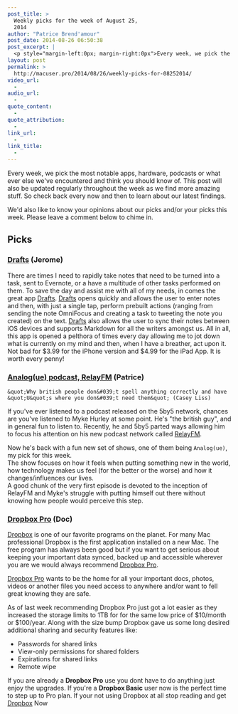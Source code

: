 ```yaml
---
post_title: >
  Weekly picks for the week of August 25,
  2014
author: "Patrice Brend'amour"
post_date: 2014-08-26 06:50:38
post_excerpt: |
  <p style="margin-left:0px; margin-right:0px">Every week, we pick the most notable apps, hardware, podcasts or what ever else we've encountered and think you should know of. This post will also be updated regularly throughout the week as we find more amazing stuff. So check back every now and then to learn about our latest findings.</p><p>Our picks this week:</p><ul dir="ltr"><li>Drafts</li><li>Analog(ue) podcast</li><li>Dropbox Pro</li></ul>
layout: post
permalink: >
  http://macuser.pro/2014/08/26/weekly-picks-for-08252014/
video_url:
  - 
audio_url:
  - 
quote_content:
  - 
quote_attribution:
  - 
link_url:
  - 
link_title:
  - 
---
```

Every week, we pick the most notable apps, hardware, podcasts or what ever else we've encountered and think you should know of. This post will also be updated regularly throughout the week as we find more amazing stuff. So check back every now and then to learn about our latest findings.

We'd also like to know your opinions about our picks and/or your picks this week. Please leave a comment below to chime in. 

## Picks

### [Drafts](https://itunes.apple.com/us/app/drafts-quickly-capture-notes/id502385074?mt=8&uo=4&at=1l3v3UY) (Jerome)

There are times I need to rapidly take notes that need to be turned into a task, sent to Evernote, or a have a multitude of other tasks performed on them.  To save the day and assist me with all of my needs, in comes the great app [Drafts](https://itunes.apple.com/us/app/drafts-quickly-capture-notes/id502385074?mt=8&uo=4&at=1l3v3UY).  [Drafts](https://itunes.apple.com/us/app/drafts-quickly-capture-notes/id502385074?mt=8&uo=4&at=1l3v3UY) opens quickly and allows the user to enter notes and then, with just a single tap, perform prebuilt actions (ranging from sending the note OmniFocus and creating a task to tweeting the note you created) on the text.  [Drafts](https://itunes.apple.com/us/app/drafts-quickly-capture-notes/id502385074?mt=8&uo=4&at=1l3v3UY) also allows the user to sync their notes between iOS devices and supports Markdown for all the writers amongst us.  All in all, this app is opened a pelthora of times every day allowing me to jot down what is currently on my mind and then, when I have a breather, act upon it.  Not bad for $3.99 for the iPhone version and $4.99 for the iPad App.  It is worth every penny!

### [Analog(ue) podcast, RelayFM](http://relay.fm/analogue) (Patrice)

```
&quot;Why british people don&#039;t spell anything correctly and have &quot;U&quot;s where you don&#039;t need them&quot; (Casey Liss)
```

If you've ever listened to a podcast released on the 5by5 network, chances are you've listened to Myke Hurley at some point. He's "the british guy", and in general fun to listen to. Recently, he and 5by5 parted ways allowing him to focus his attention on his new podcast network called [RelayFM](http://relay.fm).

Now he's back with a fun new set of shows, one of them being `Analog(ue)`, my pick for this week.  
The show focuses on how it feels when putting something new in the world, how technology makes us feel (for the better or the worse) and how it changes/influences our lives.  
A good chunk of the very first episode is devoted to the inception of RelayFM and Myke's struggle with putting himself out there without knowing how people would perceive this step.

### [Dropbox Pro](https://db.tt/dzTNsXs "Dropbox Pro") (Doc)

[Dropbox](https://db.tt/dzTNsXs "Dropbox") is one of our favorite programs on the planet. For many Mac professional Dropbox is the first application installed on a new Mac. The free program has always been good but if you want to get serious about keeping your important data synced, backed up and accessible wherever you are we would always recommend [Dropbox Pro](https://db.tt/dzTNsXs).

[Dropbox Pro](https://www.dropbox.com/upgrade "Dropbox Pro") wants to be the home for all your important docs, photos, videos or another files you need access to anywhere and/or want to fell great knowing they are safe.

As of last week recommending Dropbox Pro just got a lot easier as they increased the storage limits to 1TB for for the same low price of $10/month or $100/year.  Along with the size bump Dropbox gave us some long desired additional sharing and security features like:   

* Passwords for shared links
* View-only permissions for shared folders
* Expirations for shared links
* Remote wipe

If you are already a **Dropbox Pro** use you dont have to do anything just enjoy the upgrades. If you're a **Dropbox Basic** user now is the perfect time to step up to Pro plan. If your not using Dropbox at all stop reading and get [Dropbox](https://db.tt/dzTNsXs "Sing up for Dropbox for free") Now

